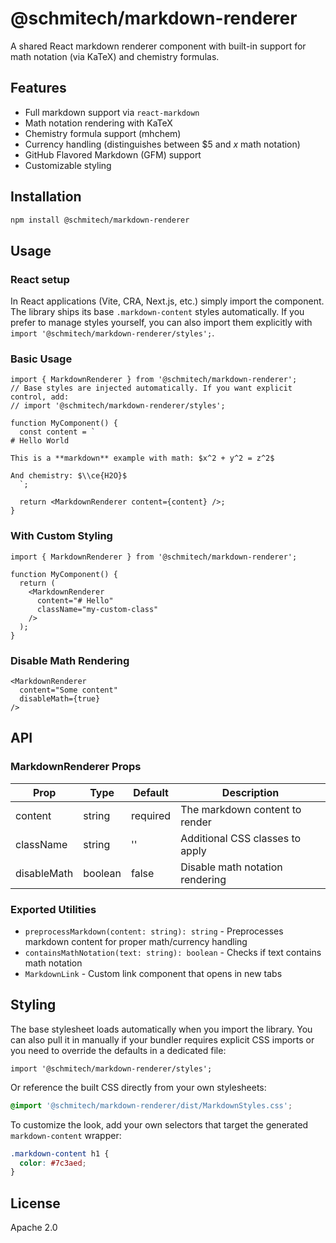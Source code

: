 # @schmitech/markdown-renderer

A shared React markdown renderer component with built-in support for math notation (via KaTeX) and chemistry formulas.

## Features

- Full markdown support via `react-markdown`
- Math notation rendering with KaTeX
- Chemistry formula support (mhchem)
- Currency handling (distinguishes between $5 and $x$ math notation)
- GitHub Flavored Markdown (GFM) support
- Customizable styling

## Installation

```bash
npm install @schmitech/markdown-renderer
```

## Usage

### React setup

In React applications (Vite, CRA, Next.js, etc.) simply import the component. The
library ships its base `.markdown-content` styles automatically. If you prefer to
manage styles yourself, you can also import them explicitly with
`import '@schmitech/markdown-renderer/styles';`.

### Basic Usage

```tsx
import { MarkdownRenderer } from '@schmitech/markdown-renderer';
// Base styles are injected automatically. If you want explicit control, add:
// import '@schmitech/markdown-renderer/styles';

function MyComponent() {
  const content = `
# Hello World

This is a **markdown** example with math: $x^2 + y^2 = z^2$

And chemistry: $\\ce{H2O}$
  `;

  return <MarkdownRenderer content={content} />;
}
```

### With Custom Styling

```tsx
import { MarkdownRenderer } from '@schmitech/markdown-renderer';

function MyComponent() {
  return (
    <MarkdownRenderer 
      content="# Hello" 
      className="my-custom-class"
    />
  );
}
```

### Disable Math Rendering

```tsx
<MarkdownRenderer 
  content="Some content" 
  disableMath={true}
/>
```

## API

### MarkdownRenderer Props

| Prop | Type | Default | Description |
|------|------|---------|-------------|
| content | string | required | The markdown content to render |
| className | string | '' | Additional CSS classes to apply |
| disableMath | boolean | false | Disable math notation rendering |

### Exported Utilities

- `preprocessMarkdown(content: string): string` - Preprocesses markdown content for proper math/currency handling
- `containsMathNotation(text: string): boolean` - Checks if text contains math notation
- `MarkdownLink` - Custom link component that opens in new tabs

## Styling

The base stylesheet loads automatically when you import the library. You can also
pull it in manually if your bundler requires explicit CSS imports or you need to
override the defaults in a dedicated file:

```tsx
import '@schmitech/markdown-renderer/styles';
```

Or reference the built CSS directly from your own stylesheets:

```css
@import '@schmitech/markdown-renderer/dist/MarkdownStyles.css';
```

To customize the look, add your own selectors that target the generated
`markdown-content` wrapper:

```css
.markdown-content h1 {
  color: #7c3aed;
}
```

## License

Apache 2.0
